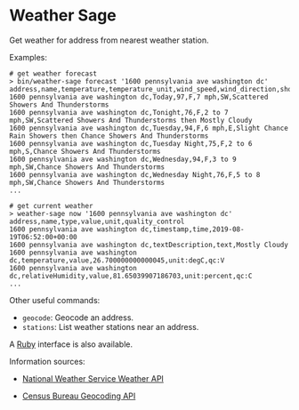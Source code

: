 Weather Sage
============
Get weather for address from nearest weather station.

Examples:

```
# get weather forecast
> bin/weather-sage forecast '1600 pennsylvania ave washington dc'
address,name,temperature,temperature_unit,wind_speed,wind_direction,short_forecast
1600 pennsylvania ave washington dc,Today,97,F,7 mph,SW,Scattered Showers And Thunderstorms
1600 pennsylvania ave washington dc,Tonight,76,F,2 to 7 mph,SW,Scattered Showers And Thunderstorms then Mostly Cloudy
1600 pennsylvania ave washington dc,Tuesday,94,F,6 mph,E,Slight Chance Rain Showers then Chance Showers And Thunderstorms
1600 pennsylvania ave washington dc,Tuesday Night,75,F,2 to 6 mph,S,Chance Showers And Thunderstorms
1600 pennsylvania ave washington dc,Wednesday,94,F,3 to 9 mph,SW,Chance Showers And Thunderstorms
1600 pennsylvania ave washington dc,Wednesday Night,76,F,5 to 8 mph,SW,Chance Showers And Thunderstorms
...
```

```
# get current weather
> weather-sage now '1600 pennsylvania ave washington dc'
address,name,type,value,unit,quality_control
1600 pennsylvania ave washington dc,timestamp,time,2019-08-19T06:52:00+00:00
1600 pennsylvania ave washington dc,textDescription,text,Mostly Cloudy
1600 pennsylvania ave washington dc,temperature,value,26.700000000000045,unit:degC,qc:V
1600 pennsylvania ave washington dc,relativeHumidity,value,81.65039907186703,unit:percent,qc:C
...
```

Other useful commands:
* `geocode`: Geocode an address.
* `stations`: List weather stations near an address.

A [Ruby][] interface is also available.

Information sources:
* [National Weather Service Weather API][weather-api]
* [Census Bureau Geocoding API][census-api]

  [ruby]: https://ruby-lang.org/ "Ruby programming language"
  [weather-api]: https://api.weather.gov/ "national Weather Service (NWS) Weather API"
  [census-api]: https://geocoding.geo.census.gov/geocoder/ "Census Bureau Geocoding API"
